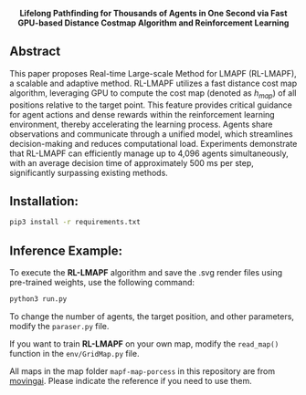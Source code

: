 <div align="center">

**Lifelong Pathfinding for Thousands of Agents in One Second via Fast GPU-based Distance Costmap Algorithm and Reinforcement Learning**

</div> 

## Abstract
This paper proposes Real-time Large-scale Method for LMAPF (RL-LMAPF), a scalable and adaptive method. RL-LMAPF utilizes a fast distance cost map algorithm, leveraging GPU to compute the cost map (denoted as $h_{map}$) of all positions relative to the target point. This feature provides critical guidance for agent actions and dense rewards within the reinforcement learning environment, thereby accelerating the learning process. Agents share observations and communicate through a unified model, which streamlines decision-making and reduces computational load. Experiments demonstrate that RL-LMAPF can efficiently manage up to 4,096 agents simultaneously, with an average decision time of approximately 500 ms per step, significantly surpassing existing methods. 

## Installation:

```bash
pip3 install -r requirements.txt
```

## Inference Example:

To execute the **RL-LMAPF** algorithm and save the .svg render files using pre-trained weights, use the following command:

```bash
python3 run.py
```

To change the number of agents, the target position, and other parameters, modify the `paraser.py` file.

If you want to train **RL-LMAPF** on your own map, modify the `read_map()` function in the `env/GridMap.py` file.

All maps in the map folder `mapf-map-porcess` in this repository are from [movingai](https://movingai.com/benchmarks/mapf.html). Please indicate the reference if you need to use them.


<div style='display: none'>
## Citation:

```bibtex

```
</div>
